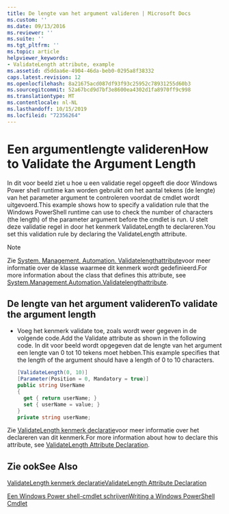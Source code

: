 ```yaml
---
title: De lengte van het argument valideren | Microsoft Docs
ms.custom: ''
ms.date: 09/13/2016
ms.reviewer: ''
ms.suite: ''
ms.tgt_pltfrm: ''
ms.topic: article
helpviewer_keywords:
- ValidateLength attribute, example
ms.assetid: d5ddaa6e-4904-46da-beb0-0295a8f38332
caps.latest.revision: 12
ms.openlocfilehash: 8a21675acd087df93f93c25952c78931255d60b3
ms.sourcegitcommit: 52a67bcd9d7bf3e8600ea4302d1fa8970ff9c998
ms.translationtype: MT
ms.contentlocale: nl-NL
ms.lasthandoff: 10/15/2019
ms.locfileid: "72356264"
---
```

# <a name="how-to-validate-the-argument-length"></a><span data-ttu-id="e4db6-102">Een argumentlengte valideren</span><span class="sxs-lookup"><span data-stu-id="e4db6-102">How to Validate the Argument Length</span></span>

<span data-ttu-id="e4db6-103">In dit voor beeld ziet u hoe u een validatie regel opgeeft die door Windows Power shell runtime kan worden gebruikt om het aantal tekens (de lengte) van het parameter argument te controleren voordat de cmdlet wordt uitgevoerd.</span><span class="sxs-lookup"><span data-stu-id="e4db6-103">This example shows how to specify a validation rule that the Windows PowerShell runtime can use to check the number of characters (the length) of the parameter argument before the cmdlet is run.</span></span> <span data-ttu-id="e4db6-104">U stelt deze validatie regel in door het kenmerk ValidateLength te declareren.</span><span class="sxs-lookup"><span data-stu-id="e4db6-104">You set this validation rule by declaring the ValidateLength attribute.</span></span>

> [!NOTE]
> <span data-ttu-id="e4db6-105">Zie [System. Management. Automation. Validatelengthattribute](/dotnet/api/System.Management.Automation.ValidateLengthAttribute)voor meer informatie over de klasse waarmee dit kenmerk wordt gedefinieerd.</span><span class="sxs-lookup"><span data-stu-id="e4db6-105">For more information about the class that defines this attribute, see [System.Management.Automation.Validatelengthattribute](/dotnet/api/System.Management.Automation.ValidateLengthAttribute).</span></span>

## <a name="to-validate-the-argument-length"></a><span data-ttu-id="e4db6-106">De lengte van het argument valideren</span><span class="sxs-lookup"><span data-stu-id="e4db6-106">To validate the argument length</span></span>

- <span data-ttu-id="e4db6-107">Voeg het kenmerk validate toe, zoals wordt weer gegeven in de volgende code.</span><span class="sxs-lookup"><span data-stu-id="e4db6-107">Add the Validate attribute as shown in the following code.</span></span> <span data-ttu-id="e4db6-108">In dit voor beeld wordt opgegeven dat de lengte van het argument een lengte van 0 tot 10 tekens moet hebben.</span><span class="sxs-lookup"><span data-stu-id="e4db6-108">This example specifies that the length of the argument should have a length of 0 to 10 characters.</span></span>

    ```csharp
    [ValidateLength(0, 10)]
    [Parameter(Position = 0, Mandatory = true)]
    public string UserName
    {
      get { return userName; }
      set { userName = value; }
    }
    private string userName;
    ```

<span data-ttu-id="e4db6-109">Zie [ValidateLength kenmerk declaratie](./validatelength-attribute-declaration.md)voor meer informatie over het declareren van dit kenmerk.</span><span class="sxs-lookup"><span data-stu-id="e4db6-109">For more information about how to declare this attribute, see [ValidateLength Attribute Declaration](./validatelength-attribute-declaration.md).</span></span>

## <a name="see-also"></a><span data-ttu-id="e4db6-110">Zie ook</span><span class="sxs-lookup"><span data-stu-id="e4db6-110">See Also</span></span>

[<span data-ttu-id="e4db6-111">ValidateLength kenmerk declaratie</span><span class="sxs-lookup"><span data-stu-id="e4db6-111">ValidateLength Attribute Declaration</span></span>](./validatelength-attribute-declaration.md)

[<span data-ttu-id="e4db6-112">Een Windows Power shell-cmdlet schrijven</span><span class="sxs-lookup"><span data-stu-id="e4db6-112">Writing a Windows PowerShell Cmdlet</span></span>](./writing-a-windows-powershell-cmdlet.md)
